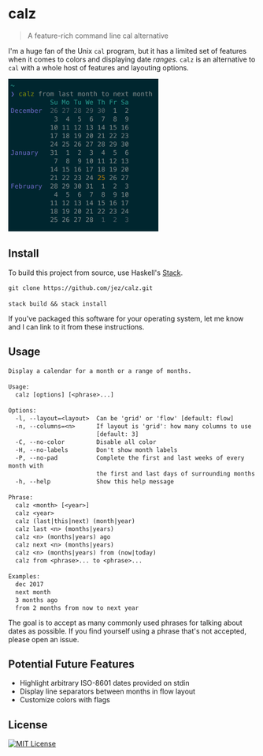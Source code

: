 # calz

> A feature-rich command line cal alternative

I'm a huge fan of the Unix `cal` program, but it has a limited set of features
when it comes to colors and displaying date *ranges*. `calz` is an alternative
to `cal` with a whole host of features and layouting options.

<img src="screenshot.png" alt="calz screenshot" width="305px">


## Install

To build this project from source, use Haskell's [Stack].

[Stack]: https://docs.haskellstack.org/en/stable/

```
git clone https://github.com/jez/calz.git

stack build && stack install
```

If you've packaged this software for your operating system, let me know and I
can link to it from these instructions.

## Usage

```
Display a calendar for a month or a range of months.

Usage:
  calz [options] [<phrase>...]

Options:
  -l, --layout=<layout>  Can be 'grid' or 'flow' [default: flow]
  -n, --columns=<n>      If layout is 'grid': how many columns to use
                         [default: 3]
  -C, --no-color         Disable all color
  -H, --no-labels        Don't show month labels
  -P, --no-pad           Complete the first and last weeks of every month with
                         the first and last days of surrounding months
  -h, --help             Show this help message

Phrase:
  calz <month> [<year>]
  calz <year>
  calz (last|this|next) (month|year)
  calz last <n> (months|years)
  calz <n> (months|years) ago
  calz next <n> (months|years)
  calz <n> (months|years) from (now|today)
  calz from <phrase>... to <phrase>...

Examples:
  dec 2017
  next month
  3 months ago
  from 2 months from now to next year
```

The goal is to accept as many commonly used phrases for talking about dates as
possible. If you find yourself using a phrase that's not accepted, please open
an issue.


## Potential Future Features

- Highlight arbitrary ISO-8601 dates provided on stdin
- Display line separators between months in flow layout
- Customize colors with flags


## License

[![MIT License](https://img.shields.io/badge/license-MIT-blue.svg)](https://jez.io/MIT-LICENSE.txt)


